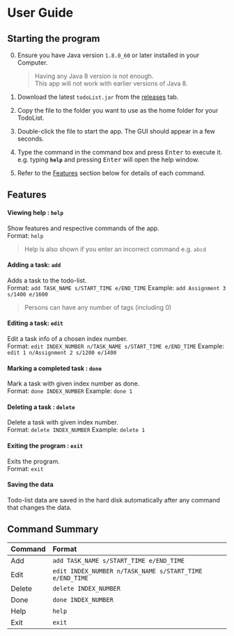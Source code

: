 # User Guide

## Starting the program

0. Ensure you have Java version `1.8.0_60` or later installed in your Computer.<br>
   > Having any Java 8 version is not enough. <br>
   This app will not work with earlier versions of Java 8.
   
1. Download the latest `todoList.jar` from the [releases](../../../releases) tab.
2. Copy the file to the folder you want to use as the home folder for your TodoList.
3. Double-click the file to start the app. The GUI should appear in a few seconds. 
4. Type the command in the command box and press <kbd>Enter</kbd> to execute it.<br>
   e.g. typing **`help`** and pressing <kbd>Enter</kbd> will open the help window. 
5. Refer to the [Features](#features) section below for details of each command.<br>

## Features

#### Viewing help : `help`
Show features and respective commands of the app.<br>
Format: `help`

> Help is also shown if you enter an incorrect command e.g. `abcd`

#### Adding a task: `add`
Adds a task to the todo-list.<br>
Format: `add TASK_NAME s/START_TIME e/END_TIME`
Example: `add Assignment 3 s/1400 e/1600`

> Persons can have any number of tags (including 0)

#### Editing a task: `edit`
Edit a task info of a chosen index number.<br>
Format: `edit INDEX_NUMBER n/TASK_NAME s/START_TIME e/END_TIME`
Example: `edit 1 n/Assignment 2 s/1200 e/1400`

#### Marking a completed task : `done`
Mark a task with given index number as done.<br>
Format: `done INDEX_NUMBER`
Example: `done 1`

#### Deleting a task : `delete`
Delete a task with given index number.<br>
Format: `delete INDEX_NUMBER`
Example: `delete 1`

#### Exiting the program : `exit`
Exits the program.<br>
Format: `exit`  

#### Saving the data
Todo-list data are saved in the hard disk automatically after any command that changes the data.<br>


## Command Summary

Command | Format  
--------- | :-------- 
Add	| `add TASK_NAME s/START_TIME e/END_TIME`
Edit	| `edit INDEX_NUMBER n/TASK_NAME s/START_TIME e/END_TIME`
Delete	| `delete INDEX_NUMBER`
Done	| `done INDEX_NUMBER`
Help	| `help`
Exit	| `exit`

